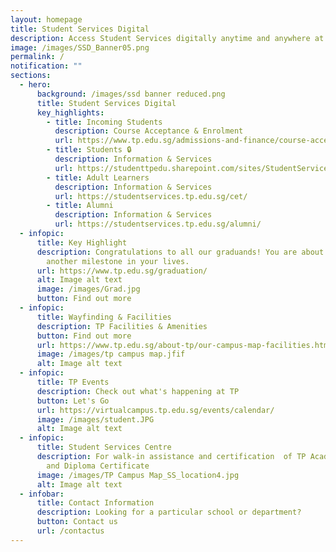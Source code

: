 ```yaml
---
layout: homepage
title: Student Services Digital
description: Access Student Services digitally anytime and anywhere at your fingertips!
image: /images/SSD_Banner05.png
permalink: /
notification: ""
sections:
  - hero:
      background: /images/ssd banner reduced.png
      title: Student Services Digital
      key_highlights:
        - title: Incoming Students
          description: Course Acceptance & Enrolment
          url: https://www.tp.edu.sg/admissions-and-finance/course-acceptance-enrolment.html
        - title: Students 🔒
          description: Information & Services
          url: https://studenttpedu.sharepoint.com/sites/StudentServicesDigital
        - title: Adult Learners
          description: Information & Services
          url: https://studentservices.tp.edu.sg/cet/
        - title: Alumni
          description: Information & Services
          url: https://studentservices.tp.edu.sg/alumni/
  - infopic:
      title: Key Highlight
      description: Congratulations to all our graduands! You are about to reach
        another milestone in your lives.
      url: https://www.tp.edu.sg/graduation/
      alt: Image alt text
      image: /images/Grad.jpg
      button: Find out more
  - infopic:
      title: Wayfinding & Facilities
      description: TP Facilities & Amenities
      button: Find out more
      url: https://www.tp.edu.sg/about-tp/our-campus-map-facilities.html
      image: /images/tp campus map.jfif
      alt: Image alt text
  - infopic:
      title: TP Events
      description: Check out what's happening at TP
      button: Let's Go
      url: https://virtualcampus.tp.edu.sg/events/calendar/
      image: /images/student.JPG
      alt: Image alt text
  - infopic:
      title: Student Services Centre
      description: For walk-in assistance and certification  of TP Academic Results
        and Diploma Certificate
      image: /images/TP Campus Map_SS_location4.jpg
      alt: Image alt text
  - infobar:
      title: Contact Information
      description: Looking for a particular school or department?
      button: Contact us
      url: /contactus
---
```


